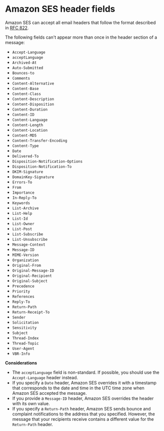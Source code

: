 # Amazon SES header fields<a name="header-fields"></a>

Amazon SES can accept all email headers that follow the format described in [RFC 822](https://www.ietf.org/rfc/rfc0822.txt)\.

The following fields can't appear more than once in the header section of a message:
+ `Accept-Language`
+ `acceptLanguage`
+ `Archived-At`
+ `Auto-Submitted`
+ `Bounces-to`
+ `Comments`
+ `Content-Alternative`
+ `Content-Base`
+ `Content-Class`
+ `Content-Description`
+ `Content-Disposition`
+ `Content-Duration`
+ `Content-ID`
+ `Content-Language`
+ `Content-Length`
+ `Content-Location`
+ `Content-MD5`
+ `Content-Transfer-Encoding`
+ `Content-Type`
+ `Date`
+ `Delivered-To `
+ `Disposition-Notification-Options`
+ `Disposition-Notification-To`
+ `DKIM-Signature`
+ `DomainKey-Signature`
+ `Errors-To`
+ `From`
+ `Importance`
+ `In-Reply-To`
+ `Keywords`
+ `List-Archive`
+ `List-Help`
+ `List-Id`
+ `List-Owner`
+ `List-Post`
+ `List-Subscribe`
+ `List-Unsubscribe`
+ `Message-Context`
+ `Message-ID`
+ `MIME-Version`
+ `Organization`
+ `Original-From`
+ `Original-Message-ID`
+ `Original-Recipient`
+ `Original-Subject`
+ `Precedence`
+ `Priority`
+ `References`
+ `Reply-To`
+ `Return-Path`
+ `Return-Receipt-To`
+ `Sender`
+ `Solicitation`
+ `Sensitivity`
+ `Subject`
+ `Thread-Index`
+ `Thread-Topic`
+ `User-Agent`
+ `VBR-Info`

**Considerations**
+ The `acceptLanguage` field is non\-standard\. If possible, you should use the `Accept-Language` header instead\.
+ If you specify a `Date` header, Amazon SES overrides it with a timestamp that corresponds to the date and time in the UTC time zone when Amazon SES accepted the message\.
+ If you provide a `Message-ID` header, Amazon SES overrides the header with its own value\.
+ If you specify a `Return-Path` header, Amazon SES sends bounce and complaint notifications to the address that you specified\. However, the message that your recipients receive contains a different value for the `Return-Path` header\.